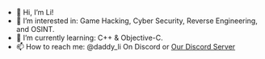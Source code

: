 - 👋 Hi, I’m Li!
- 👀 I’m interested in: Game Hacking, Cyber Security, Reverse Engineering, and OSINT.
- 🌱 I’m currently learning: C++ & Objective-C.
- 📫 How to reach me: @daddy_li On Discord or [Our Discord Server](https://discord.gg/XAgbdYEKxE)

